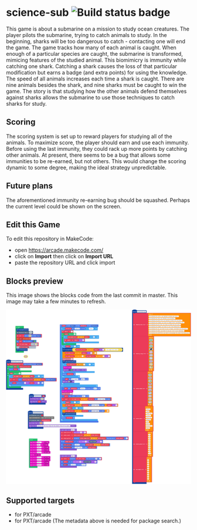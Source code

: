 # science-sub ![Build status badge](https://github.com/babywrassler/science-sub/workflows/MakeCode/badge.svg)

This game is about a submarine on a mission to study ocean creatures. The player pilots the submarine, trying to catch animals to study. In the beginning, sharks will be too dangerous to catch - contacting one will end the game. The game tracks how many of each animal is caught. When enough of a particular species are caught, the submarine is transformed, mimicing features of the studied animal. This biomimicry is immunity while catching one shark. Catching a shark causes the loss of that particular modification but earns a badge (and extra points) for using the knowledge. The speed of all animals increases each time a shark is caught. There are nine animals besides the shark, and nine sharks must be caught to win the game. The story is that studying how the other animals defend themselves against sharks allows the submarine to use those techniques to catch sharks for study.

## Scoring

The scoring system is set up to reward players for studying all of the animals. To maximize score, the player should earn and use each immunity. Before using the last immunity, they could rack up more points by catching other animals. At present, there seems to be a bug that allows some immunities to be re-earned, but not others. This would change the scoring dynamic to some degree, making the ideal strategy unpredictable.

## Future plans

The aforementioned immunity re-earning bug should be squashed. Perhaps the current level could be shown on the screen.

## Edit this Game

To edit this repository in MakeCode:

* open https://arcade.makecode.com/
* click on **Import** then click on **Import URL**
* paste the repository URL and click import

## Blocks preview

This image shows the blocks code from the last commit in master.
This image may take a few minutes to refresh.

![A rendered view of the blocks](https://github.com/babywrassler/science-sub/raw/master/.makecode/blocks.png)

## Supported targets

* for PXT/arcade
* for PXT/arcade
(The metadata above is needed for package search.)

